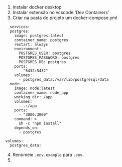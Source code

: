 ###
1. Instalar docker desktop
2. Instalar extensão no vcscode 'Dev Containers'
3. Criar na pasta do projeto um docker-compose.yml
```
  services:
  postgres:
    image: postgres:latest
    container_name: postgres
    restart: always
    environment:
      POSTGRES_USER: postgres
      POSTGRES_PASSWORD: postgres
      POSTGRES_DB: postgres
    ports:
      - "5432:5432"
    volumes:
      - postgres_data:/var/lib/postgresql/data
  node:
    image: node:latest
    container_name: node_app
    working_dir: /app
    volumes:
      - .:/app
    ports:
      - "3000:3000"
    command: >
      sh -c "npm install"   
    depends_on:
      - postgres

volumes:
  postgres_data:

```
4. Renomeie `.env.example` para `.env`.
5. 